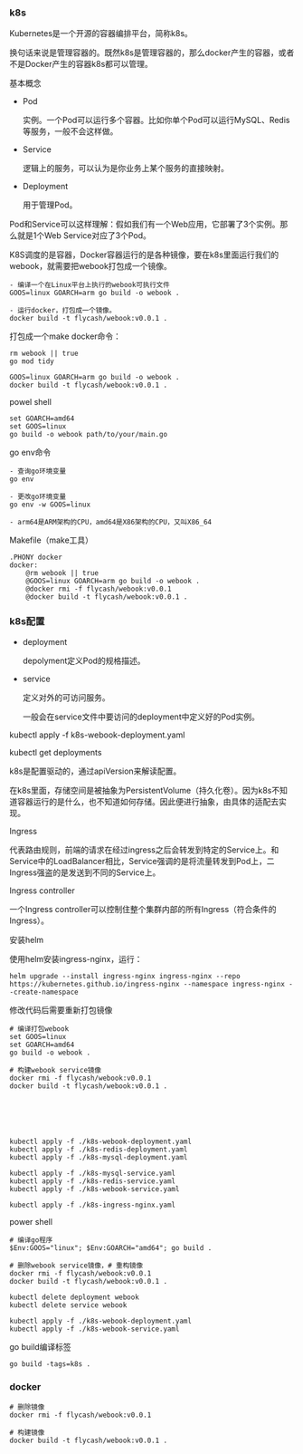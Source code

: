 ### k8s

Kubernetes是一个开源的容器编排平台，简称k8s。

换句话来说是管理容器的。既然k8s是管理容器的，那么docker产生的容器，或者不是Docker产生的容器k8s都可以管理。



基本概念



- Pod

  实例。一个Pod可以运行多个容器。比如你单个Pod可以运行MySQL、Redis等服务，一般不会这样做。

- Service

  逻辑上的服务，可以认为是你业务上某个服务的直接映射。

- Deployment

  用于管理Pod。

Pod和Service可以这样理解：假如我们有一个Web应用，它部署了3个实例。那么就是1个Web Service对应了3个Pod。







K8S调度的是容器，Docker容器运行的是各种镜像，要在k8s里面运行我们的webook，就需要把webook打包成一个镜像。

```
- 编译一个在Linux平台上执行的webook可执行文件
GOOS=linux GOARCH=arm go build -o webook .

- 运行docker，打包成一个镜像。
docker build -t flycash/webook:v0.0.1 .
```



打包成一个make docker命令：

```
rm webook || true
go mod tidy

GOOS=linux GOARCH=arm go build -o webook .
docker build -t flycash/webook:v0.0.1 .
```



powel shell

```
set GOARCH=amd64
set GOOS=linux
go build -o webook path/to/your/main.go
```



go env命令

```
- 查询go环境变量
go env

- 更改go环境变量
go env -w GOOS=linux

- arm64是ARM架构的CPU，amd64是X86架构的CPU，又叫X86_64
```



Makefile（make工具）

```
.PHONY docker
docker:
	@rm webook || true
	@GOOS=linux GOARCH=arm go build -o webook .
	@docker rmi -f flycash/webook:v0.0.1
	@docker build -t flycash/webook:v0.0.1 .
```



### k8s配置

- deployment

  depolyment定义Pod的规格描述。

- service

  定义对外的可访问服务。

  一般会在service文件中要访问的deployment中定义好的Pod实例。



kubectl apply -f k8s-webook-deployment.yaml

kubectl get deployments



k8s是配置驱动的，通过apiVersion来解读配置。



在k8s里面，存储空间是被抽象为PersistentVolume（持久化卷）。因为k8s不知道容器运行的是什么，也不知道如何存储。因此便进行抽象，由具体的适配去实现。



Ingress

代表路由规则，前端的请求在经过ingress之后会转发到特定的Service上。和Service中的LoadBalancer相比，Service强调的是将流量转发到Pod上，二Ingress强盗的是发送到不同的Service上。

Ingress controller

一个Ingress controller可以控制住整个集群内部的所有Ingress（符合条件的Ingress）。



安装helm

使用helm安装ingress-nginx，运行：

```
helm upgrade --install ingress-nginx ingress-nginx --repo https://kubernetes.github.io/ingress-nginx --namespace ingress-nginx --create-namespace
```







修改代码后需要重新打包镜像

```
# 编译打包webook
set GOOS=linux
set GOARCH=amd64
go build -o webook .

# 构建webook service镜像
docker rmi -f flycash/webook:v0.0.1
docker build -t flycash/webook:v0.0.1 .






kubectl apply -f ./k8s-webook-deployment.yaml
kubectl apply -f ./k8s-redis-deployment.yaml
kubectl apply -f ./k8s-mysql-deployment.yaml

kubectl apply -f ./k8s-mysql-service.yaml
kubectl apply -f ./k8s-redis-service.yaml
kubectl apply -f ./k8s-webook-service.yaml

kubectl apply -f ./k8s-ingress-nginx.yaml
```



power shell

```
# 编译go程序
$Env:GOOS="linux"; $Env:GOARCH="amd64"; go build .

# 删除webook service镜像，# 重构镜像
docker rmi -f flycash/webook:v0.0.1
docker build -t flycash/webook:v0.0.1 .

kubectl delete deployment webook
kubectl delete service webook

kubectl apply -f ./k8s-webook-deployment.yaml
kubectl apply -f ./k8s-webook-service.yaml
```



go build编译标签

```
go build -tags=k8s .
```







### docker

```
# 删除镜像
docker rmi -f flycash/webook:v0.0.1

# 构建镜像
docker build -t flycash/webook:v0.0.1 .
```
